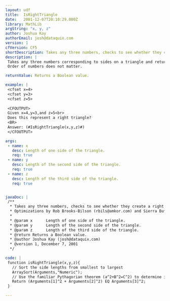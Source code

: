 ```yaml
---
layout: udf
title:  IsRightTriangle
date:   2001-12-07T20:10:29.000Z
library: MathLib
argString: "x, y, z"
author: Joshua Kay
authorEmail: josh@dataquix.com
version: 1
cfVersion: CF5
shortDescription: Takes any three numbers, checks to see whether they create a right triangle.
description: |
 Takes any three numbers corresponding to sides on a triangle and returns a boolean for whether or not the three sides can create a right triangle.  
 Order of numbers does not matter.

returnValue: Returns a Boolean value.

example: |
 <cfset x=4>
 <cfset y=3>
 <cfset z=5>
 
 <CFOUTPUT>
 Given x=4,y=3,and z=5<br>
 Does this represent a right triangle?
 <BR>
 Answer: (#IsRightTriangle(x,y,z)#)
 </CFOUTPUT>

args:
 - name: x
   desc: Length of one side of the triangle.
   req: true
 - name: y
   desc: Length of the second side of the triangle.
   req: true
 - name: z
   desc: Length of the third side of the triangle.
   req: true


javaDoc: |
 /**
  * Takes any three numbers, checks to see whether they create a right triangle.
  * Optimizations by Rob Brooks-Bilson (rbils@amkor.com) and Sierra Bufe (sierra@brighterfusion.com)
  * 
  * @param x      Length of one side of the triangle. 
  * @param y      Length of the second side of the triangle. 
  * @param z      Length of the third side of the triangle. 
  * @return Returns a Boolean value. 
  * @author Joshua Kay (josh@dataquix.com) 
  * @version 1, December 7, 2001 
  */

code: |
 function isRightTriangle(x,y,z){
   // Sort the side lengths from smallest to largest
   ArraySort(Arguments,"Numeric");
   // Use the familiar Pythagorian theorem (a^2+B^2=C^2) to determine if this is a right triangle
   Return (Arguments[1]^2 + Arguments[2]^2) EQ Arguments[3]^2;
 }

---
```


